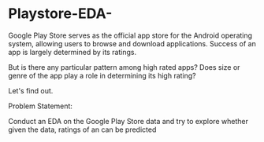 # Playstore-EDA-
 
Google Play Store serves as the official app store for the Android operating system, allowing users to browse and download applications. Success of an app is largely determined by its ratings.

But is there any particular pattern among high rated apps? Does size or genre of the app play a role in determining its high rating?

Let's find out.

Problem Statement:

Conduct an EDA on the Google Play Store data and try to explore whether given the data, ratings of an can be predicted
